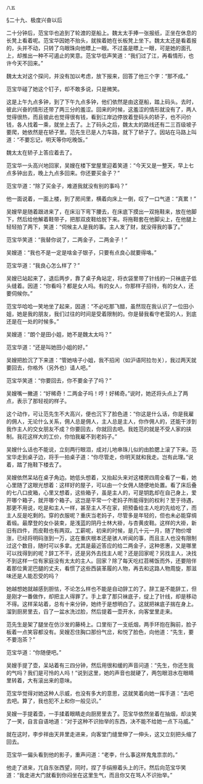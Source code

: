    八五 

   §二十九、极度兴奋以后

   二十分钟后，范宝华也追到了轮渡的趸船上。魏太太手捧一张报纸，正坐在休息的长凳上看着呢。范宝华因她不抬头，就挨着她在长板凳上坐下。魏太太还是看着报的，头并不动，只转了乌眼珠向他瞟上一眼。不过虽是瞟上一眼，可是她的面孔上，却推出一种不可遏止的笑意。范宝华低声笑道：“我们过了江，再看情形，也许今天不回来。”

   魏太太对这个探问，并没有加以考虑，放下报来，回答了他三个字：“那不成。”

   范宝华碰了她这个钉子，却不敢多说，只是微笑。

   这是上午九点多钟，到了下午九点多钟，他们依然是由这趸船，踏上码头。去时，彼此兴奋的情形还带了两三分的羞涩。回来的时候，这羞涩的情形就没有了，两人觉得很热，而且彼此也觉得很有钱，看到江岸边停放着登码头的轿子，也不问价钱，各人找着一乘，就坐上去了。上了码头之后，魏太太的路线还有二三百级坡子要爬，她依然是在轿子里。范先生已是人力车路，就下了轿子了。因站在马路上叫道：“不要忘记，明天等你吃晚饭。”

   魏太太在轿子上答应着去了。

   范宝华一头高兴地回家，吴嫂在楼下堂屋里迎着笑道：“今天又是一整天，早上七点多钟出去，晚上九点多回来。你还要买金子？”

   范宝华道：“除了买金子，难道我就没有别的事吗？”

   他一面说着，一面上楼，到了房间里，横着向床上一倒，叹了一口气道：“真累！”

   吴嫂早是随着跟进来了，在床沿下弯下腰去，在床底下摸出一双拖鞋来，放在他脚下，然后给他解着鞋带子，把那双皮鞋给脱下来。将拖鞋套在他脚尖上，在他腿上轻轻拍了两下，笑道：“伺候主人是我的事。主人发了财，就没得我的事了。”

   范宝华笑道：“我替你说了，二两金子，二两金子！”

   吴嫂道：“我也不是一定是啥金子银子，只要有点良心就要得咯。”

   范宝华道：“我良心怎么样了？”

   吴嫂已站起来了，退后两步，靠了桌子角站定，将衣袋里带了针线的一只袜底子低头缝着。因道：“你看吗？都是女人吗。有的女人，你那样子招待，有的女人，还要伺候你。”

   范宝华哈哈一笑地坐了起来，因道：“不必吃那飞醋，虽然现在我认识了一位田小姐，她是我的朋友，我们过往的时间是受着限制的。你是替我看守老营的人，到底还是在一处的时候多。”

   吴嫂道：“朗个是田小姐，她不是魏太太吗？”

   范宝华道：“还是叫她田小姐的好。”

   吴嫂把脸沉了下来道：“管她啥子小姐，我不招闲（如沪语阿拉勿关），我过两天就要回去，你格外（另外也）请人吧。”

   范宝华笑道：“你要回去，你不要金子了吗？”

   吴嫂嘴一撇道：“好稀奇！二两金子吗！哼！好稀奇。”说时，她还将头点上了两点，表示了那轻视的样子。

   这个动作，可让范先生不大高兴，便也沉下了脸色道：“你这是什么话，你是我雇的佣人，无论什么关系，佣人总是佣人，主人总是主人，你作佣人的，还能干涉到我作主人的交女朋友不成？你要回去，你就回去吧。我姓范的就是不受人家的挟制。我花这样大的工价，你怕我雇不到老妈子。”

   吴嫂什么话也不能说，立刻两行眼泪，成对儿地串珠儿似的由脸腮上滚了下来。范宝华走到桌子边，将手一拍桌子道：“你尽管走，你明天就和我走。岂有此理。”说着，踏了拖鞋下楼去了。

   吴嫂依然呆站在桌子角边。她低头想着，又抬起头来对这楼房四周全看了一看，她心里随了这眼光想着：这样好的屋子，可以由一个女佣人随便地处置。看了床后叠的七八口皮箱，心里又想着，这些箱子，虽是主人的，可是钥匙却在自己身上，爱开哪个箱子，就开哪个箱子。这岂是平常一个老妈子所能得到的权利？至于待遇，那更不用说，吃是和主人一样，甚至主人不在家，把预备给主人吃的先给吃了，而主人反是吃剩的。穿的衣服呢？重庆当老妈子，尽管多是年轻的，但也未必能穿绸着缎。最摩登的女仆装束，是浅蓝的阴丹士林大褂，与杏黄皮鞋。这样的大褂，新旧有四件，而皮鞋也有两双。工薪呢，初来的时候，是几十元一月，随了物价增涨，已经将明码涨到一万，这在重庆根本还是骇人听闻的事，而且主人也没有限制过这个数目，随时可以多拿。尤其是最近答应的给二两金子，这种恩惠，又是哪里可以找得到的呢？辞工不干，还是另外去找主人呢？还是回家呢？另找主人，决找不到这样一位有家庭没有太太的主人。回家？除了每天吃红苕稀饭而外，还要陪伴着那位黄泥巴腿的丈夫，看惯了这些西装革履的人物，再去和这路人物周旋，那滋味还是人能忍受的吗？

   她越想她就越感到胆怯，不论怎么样也不能是自动辞工的了。辞工是不能辞工，但是刚才一番做作，却把主人得罪了。手上拿了那只袜底子，绽上了针线，却是移动不得。这样呆站着，总有十来分钟，她终于是想明白了。这就把袜底子揣在身上。溜到厨房里去，舀了一盆水洗过脸，然后提着一壶开水，向客堂里走来。

   范先生是架了腿坐在仿沙发的藤椅上。口里衔了一支纸烟，两手环抱在胸前，脸子板着一点笑容都没有。吴嫂忍住胸口那份气岔，和悦了脸色，向他道：“先生，要不要泡茶？”

   范宝华道：“你随便吧。”

   吴嫂手提了壶，呆站着有三四分钟，然后用很和缓的声音问道：“先生，你还生我的气吗？我们是可怜的人吗！”说到这里，她的声音也就硬了，两包眼泪水在眼睛里转着，大有滚出来的意味。

   范宝华觉得对她这种人示威，也没有多大的意思，这就笑着向她一挥手道：“去吧去吧。算了，我也犯不上和你一般见识。”

   吴嫂一手提着壶，一手揉着眼睛走向厨房里去了。范宝华依然坐着在抽烟，却淡笑了一笑，自言自语地道：“对于这种不识抬举的东西，决不能不给她一点下马威。”

   就在这时，李步祥由天井里走进来，向客堂门缝里伸了一伸头，这又立刻把头缩了回去。

   范宝华一偏头看到他的影子，重声问道：“老李，什么事这样鬼鬼祟祟的。”

   他走了进来，兀自东张西望，同时，捏了手绢擦着头上的汗。然后向范宝华笑道：“我走进大门就看到你闷坐在这里生气，而且你又在骂人不识抬举。”

